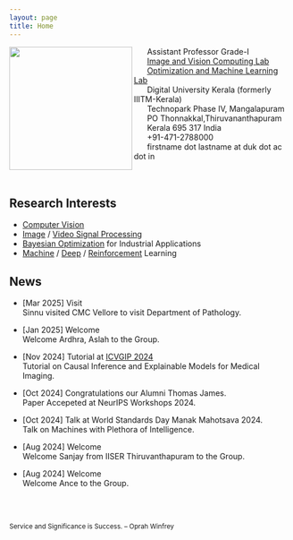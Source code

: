 ```yaml
---
layout: page
title: Home
---
```


<img align="left" src="sinnu1.jpg" width="220" >

&nbsp;&nbsp;&nbsp;&nbsp;&nbsp;&nbsp;Assistant Professor Grade-I<br>
&nbsp;&nbsp;&nbsp;&nbsp;&nbsp;&nbsp;[Image and Vision Computing Lab](https://sinnuthomas.github.io/IVC/)<br>
&nbsp;&nbsp;&nbsp;&nbsp;&nbsp;&nbsp;[Optimization and Machine Learning Lab](https://sinnuthomas.github.io/OML/)<br>
&nbsp;&nbsp;&nbsp;&nbsp;&nbsp;&nbsp;Digital University Kerala (formerly IIITM-Kerala)<br>
&nbsp;&nbsp;&nbsp;&nbsp;&nbsp;&nbsp;Technopark Phase IV, Mangalapuram<br>
&nbsp;&nbsp;&nbsp;&nbsp;&nbsp;&nbsp;PO Thonnakkal,Thiruvananthapuram<br> 
&nbsp;&nbsp;&nbsp;&nbsp;&nbsp;&nbsp;Kerala 695 317 India <br> 
&nbsp;&nbsp;&nbsp;&nbsp;&nbsp;&nbsp;+91-471-2788000<br> 
&nbsp;&nbsp;&nbsp;&nbsp;&nbsp;&nbsp;firstname dot lastname at duk dot ac dot in<br> 
<br/><br/>

## Research Interests
* [Computer Vision](https://en.wikipedia.org/wiki/Computer_vision)
* [Image](https://en.wikipedia.org/wiki/Digital_image_processing) / [Video Signal Processing](https://en.wikipedia.org/wiki/Video_processing)
* [Bayesian Optimization](https://en.wikipedia.org/wiki/Bayesian_optimization) for Industrial Applications
* [Machine](https://en.wikipedia.org/wiki/Machine_learning) / [Deep](https://en.wikipedia.org/wiki/Deep_learning) /  [Reinforcement](https://en.wikipedia.org/wiki/Reinforcement_learning) Learning  

## News
* [Mar 2025] Visit<br/>
    Sinnu visited CMC Vellore to visit Department of Pathology.
  
* [Jan 2025] Welcome<br/>
    Welcome Ardhra, Aslah to the Group.
  
* [Nov 2024] Tutorial at [ICVGIP 2024](https://icvgip.in/tutorials)<br/>
    Tutorial on Causal Inference and Explainable Models for Medical Imaging.
  
* [Oct 2024] Congratulations our Alumni Thomas James. <br/>
    Paper Accepeted at NeurIPS Workshops 2024.

* [Oct 2024] Talk at World Standards Day Manak Mahotsava 2024. <br/>
    Talk on Machines with Plethora of Intelligence.
  
* [Aug 2024] Welcome<br/>
    Welcome Sanjay from IISER Thiruvanthapuram to the Group.

* [Aug 2024] Welcome<br/>
    Welcome Ance to the Group.
      
<br/><br/>
<p><small>Service and Significance is Success. – Oprah Winfrey </small></p>
